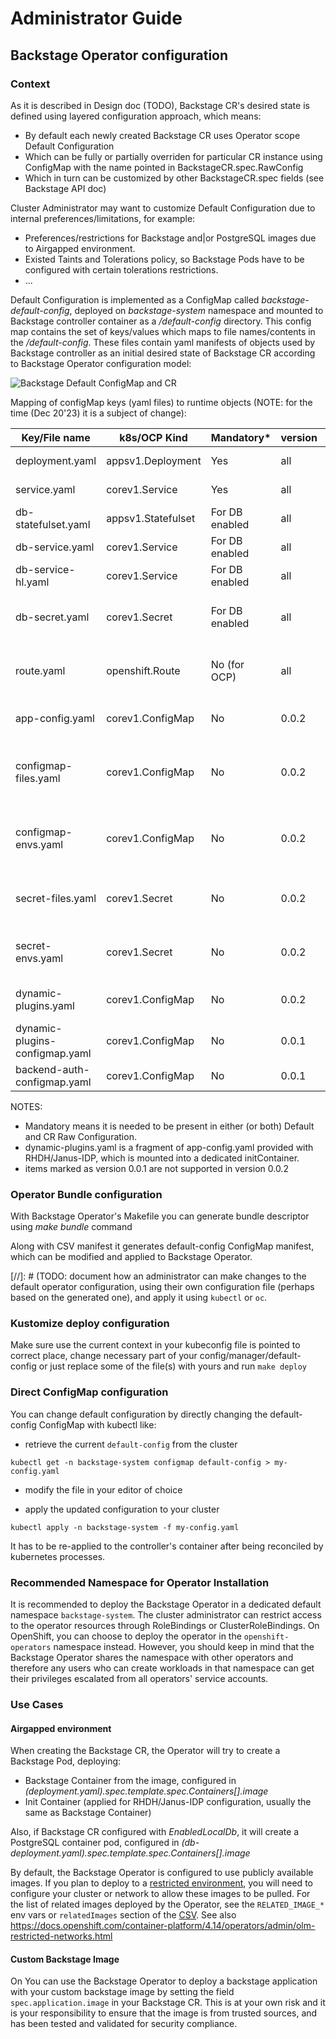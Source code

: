 # Administrator Guide

## Backstage Operator configuration

### Context

As it is described in Design doc (TODO), Backstage CR's desired state is defined using layered configuration approach, which means:
- By default each newly created Backstage CR uses Operator scope Default Configuration
- Which can be fully or partially overriden for particular CR instance using ConfigMap with the name pointed in BackstageCR.spec.RawConfig 
- Which in turn can be customized by other BackstageCR.spec fields (see Backstage API doc)

Cluster Administrator may want to customize Default Configuration due to internal preferences/limitations, for example:
- Preferences/restrictions for Backstage and|or PostgreSQL images due to  Airgapped environment.
- Existed Taints and Tolerations policy, so Backstage Pods have to be configured with certain tolerations restrictions.
- ...

Default Configuration is implemented as a ConfigMap called *backstage-default-config*, deployed on *backstage-system* namespace and mounted to Backstage controller container as a */default-config* directory.
This config map contains the set of keys/values which maps to file names/contents in the */default-config*.
These files contain yaml manifests of objects used by Backstage controller as an initial desired state of Backstage CR according to Backstage Operator configuration model:

![Backstage Default ConfigMap and CR](images/backstage_admin_configmap_and_cr.jpg)
 

Mapping of configMap keys (yaml files) to runtime objects (NOTE: for the time (Dec 20'23) it is a subject of change):

| Key/File name                  | k8s/OCP Kind       | Mandatory*     | version | Notes                                           |
|--------------------------------|--------------------|----------------|---------|-------------------------------------------------|
| deployment.yaml                | appsv1.Deployment  | Yes            | all     | Backstage deployment                            |
| service.yaml                   | corev1.Service     | Yes            | all     | Backstage Service                               |
| db-statefulset.yaml            | appsv1.Statefulset | For DB enabled | all     | PostgreSQL StatefulSet                          |    
| db-service.yaml                | corev1.Service     | For DB enabled | all     | PostgreSQL Service                              |
| db-service-hl.yaml             | corev1.Service     | For DB enabled | all     | PostgreSQL Service                              |
| db-secret.yaml                 | corev1.Secret      | For DB enabled | all     | Secret to connect Backstage to PSQL             |
| route.yaml                     | openshift.Route    | No (for OCP)   | all     | Route exposing Backstage service                |
| app-config.yaml                | corev1.ConfigMap   | No             | 0.0.2   | Backstage app-config.yaml                       |
| configmap-files.yaml           | corev1.ConfigMap   | No             | 0.0.2   | Backstage config file inclusions from configMap |
| configmap-envs.yaml            | corev1.ConfigMap   | No             | 0.0.2   | Backstage env variables from configMap          |
| secret-files.yaml              | corev1.Secret      | No             | 0.0.2   | Backstage config file inclusions from Secret    |
| secret-envs.yaml               | corev1.Secret      | No             | 0.0.2   | Backstage env variables from Secret             |
| dynamic-plugins.yaml           | corev1.ConfigMap   | No             | 0.0.2   | dynamic-plugins config *                        |
| dynamic-plugins-configmap.yaml | corev1.ConfigMap   | No             | 0.0.1   | dynamic-plugins config *                        |
| backend-auth-configmap.yaml    | corev1.ConfigMap   | No             | 0.0.1   | backend auth config                             |


NOTES: 
 - Mandatory means it is needed to be present in either (or both) Default and CR Raw Configuration.
 - dynamic-plugins.yaml is a fragment of app-config.yaml provided with RHDH/Janus-IDP, which is mounted into a dedicated initContainer. 
 - items marked as version 0.0.1 are not supported in version 0.0.2 
### Operator Bundle configuration 

With Backstage Operator's Makefile you can generate bundle descriptor using *make bundle* command

Along with CSV manifest it generates default-config ConfigMap manifest, which can be modified and applied to Backstage Operator.

[//]: # (TODO: document how an administrator can make changes to the default operator configuration, using their own configuration file (perhaps based on the generated one), and apply it using `kubectl` or `oc`.

### Kustomize deploy configuration

Make sure use the current context in your kubeconfig file is pointed to correct place, change necessary part of your config/manager/default-config or just replace some of the file(s) with yours and run
``
make deploy
``

### Direct ConfigMap configuration

You can change default configuration by directly changing the default-config ConfigMap with kubectl like:

 - retrieve the current `default-config` from the cluster

``
kubectl get -n backstage-system configmap default-config > my-config.yaml
``

- modify the file in your editor of choice

- apply the updated configuration to your cluster

``
  kubectl apply -n backstage-system -f my-config.yaml
``

It has to be re-applied to the controller's container after being reconciled by kubernetes processes.

### Recommended Namespace for Operator Installation
It is recommended to deploy the Backstage Operator in a dedicated default namespace `backstage-system`. The cluster administrator can restrict access to the operator resources through RoleBindings or ClusterRoleBindings. On OpenShift, you can choose to deploy the operator in the `openshift-operators` namespace instead. However, you should keep in mind that the Backstage Operator shares the namespace with other operators and therefore any users who can create workloads in that namespace can get their privileges escalated from all operators' service accounts.

### Use Cases

#### Airgapped environment

When creating the Backstage CR, the Operator will try to create a Backstage Pod, deploying:
- Backstage Container from the image, configured in *(deployment.yaml).spec.template.spec.Containers[].image*
- Init Container (applied for RHDH/Janus-IDP configuration, usually the same as Backstage Container)

Also, if Backstage CR configured with *EnabledLocalDb*,  it will create a PostgreSQL container pod, configured in *(db-deployment.yaml).spec.template.spec.Containers[].image*

By default, the Backstage Operator is configured to use publicly available images.
If you plan to deploy to a [restricted environment](https://docs.openshift.com/container-platform/4.14/operators/admin/olm-restricted-networks.html),
you will need to configure your cluster or network to allow these images to be pulled.
For the list of related images deployed by the Operator, see the `RELATED_IMAGE_*` env vars or `relatedImages` section of the [CSV](../bundle/manifests/backstage-operator.clusterserviceversion.yaml).
See also https://docs.openshift.com/container-platform/4.14/operators/admin/olm-restricted-networks.html

#### Custom Backstage Image

On You can use the Backstage Operator to deploy a backstage application with your custom backstage image by setting the field `spec.application.image` in your Backstage CR. This is at your own risk and it is your responsibility to ensure that the image is from trusted sources, and has been tested and validated for security compliance.